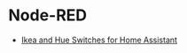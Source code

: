 # Node-RED

* [Ikea and Hue Switches for Home Assistant](https://github.com/EvisHome/Node-RED/tree/main/Dimmer-Switches)
